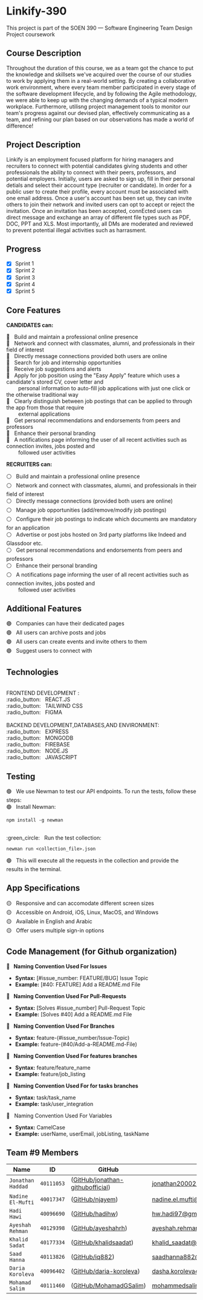 
# Linkify-390

This project is part of the SOEN 390 — Software Engineering Team Design Project coursework <br>

## Course Description

Throughout the duration of this course, we as a team got the chance to put the knowledge and skillsets we've acquired over the course of our studies to work by applying them in a real-world setting. By creating a collaborative work environment, where every team member participated in every stage of the software development lifecycle, and by following the Agile methodology, we were able to keep up with the changing demands of a typical modern workplace. Furthermore, utilisng project management tools to monitor our team's progress against our devised plan, effectively communicating as a team, and refining our plan based on our observations has made a world of difference!

## Project Description

Linkify is an employment focused platform for hiring managers and recruiters to connect with potential candidates giving students and other professionals the ability to connect with their peers, professors, and potential employers. Initially, users are asked to sign up, fill in their personal detials and select their account type (recruiter or candidate). In order for a public user to create their profile, every account must be associated with one email address. Once a user's account has been set up, they can invite others to join their network and invited users can opt to accept or reject the invitation. Once an invitation has been accepted, connEcted users can direct message and exchange an array of different file types such as PDF, DOC, PPT and XLS. Most importantly, all DMs are moderated and reviewed to prevent potential illegal activities such as harrasment.

## Progress
- [X] Sprint 1
- [X] Sprint 2
- [X] Sprint 3
- [X] Sprint 4
- [X] Sprint 5

## Core Features
 
**CANDIDATES can:**

:large_blue_circle: &nbsp; Build and maintain a professional online presence <br>
:large_blue_circle: &nbsp; Network and connect with classmates, alumni, and professionals in their field of interest <br>
:large_blue_circle: &nbsp; Directly message connections provided both users are online <br>
:large_blue_circle: &nbsp; Search for job and internship opportunities <br>
:large_blue_circle: &nbsp; Receive job suggestions and alerts <br>
:large_blue_circle: &nbsp; Apply for job position using the "Easy Apply" feature which uses a candidate's stored CV, cover letter and <br> &nbsp; &nbsp; &nbsp; &nbsp; personal information to auto-fill job applications with just one click or the otherwise traditional way <br>
:large_blue_circle: &nbsp; Clearly distinguish between job postings that can be applied to through the app from those that require <br> &nbsp; &nbsp; &nbsp; &nbsp; external applications <br>
:large_blue_circle: &nbsp; Get personal recommendations and endorsements from peers and professors <br>
:large_blue_circle: &nbsp; Enhance their personal branding <br>
:large_blue_circle: &nbsp; A notifications page informing the user of all recent activities such as connection invites, jobs posted and <br> 
&nbsp; &nbsp; &nbsp; &nbsp; followed user activities

**RECRUITERS can:**

:white_circle: &nbsp; Build and maintain a professional online presence <br>
:white_circle: &nbsp; Network and connect with classmates, alumni, and professionals in their field of interest <br>
:white_circle: &nbsp; Directly message connections (provided both users are online) <br>
:white_circle: &nbsp; Manage job opportunities (add/remove/modify job postings) <br>
:white_circle: &nbsp; Configure their job postings to indicate which documents are mandatory for an application <br>
:white_circle: &nbsp; Advertise or post jobs hosted on 3rd party platforms like Indeed and Glassdoor etc. <br>
:white_circle: &nbsp; Get personal recommendations and endorsements from peers and professors <br>
:white_circle: &nbsp; Enhance their personal branding <br>
:white_circle: &nbsp; A notifications page informing the user of all recent activities such as connection invites, jobs posted and <br> 
&nbsp; &nbsp; &nbsp; &nbsp; followed user activities

## Additional Features
:purple_circle: &nbsp; Companies can have their dedicated pages <br>
:purple_circle: &nbsp; All users can archive posts and jobs <br>
:purple_circle: &nbsp; All users can create events and invite others to them <br>
:purple_circle: &nbsp; Suggest users to connect with <br>

## Technologies
<br>
FRONTEND DEVELOPMENT :  <br>
:radio_button: &nbsp; REACT.JS <br>
:radio_button: &nbsp; TAILWIND CSS<br>
:radio_button: &nbsp; FIGMA <br>
<br>
BACKEND DEVELOPMENT,DATABASES,AND ENVIRONMENT: <br>
:radio_button: &nbsp; EXPRESS <br>
:radio_button: &nbsp; MONGODB <br>
:radio_button: &nbsp; FIREBASE <br>
:radio_button: &nbsp; NODE.JS <br>
:radio_button: &nbsp; JAVASCRIPT <br>


## Testing 
:green_circle: &nbsp; We use Newman to test our API endpoints. To run the tests, follow these steps:<br>
 :green_circle: &nbsp; Install Newman:
```
npm install -g newman
```
<br>
:green_circle: &nbsp; Run the test collection: <br>

```
newman run <collection_file>.json
```

:green_circle: &nbsp; This will execute all the requests in the collection and provide the results in the terminal. <br>

## App Specifications
:yellow_circle: &nbsp; Responsive and can accomodate different screen sizes <br>
:yellow_circle: &nbsp; Accessible on Android, iOS, Linux, MacOS, and Windows <br>
:yellow_circle: &nbsp; Available in English and Arabic <br>
:yellow_circle: &nbsp; Offer users multiple sign-in options <br>

## Code Management (for Github organization) 

   
**:red_circle: &nbsp; Naming Convention Used For Issues** <br>
* **Syntax:** [#issue_number: FEATURE/BUG] Issue Topic <br>
* **Example:** [#40: FEATURE] Add a README.md File <br>

**:red_circle: &nbsp; Naming Convention Used For Pull-Requests** <br>
* **Syntax:** [Solves #issue_number] Pull-Request Topic <br>
* **Example:** [Solves #40] Add a README.md File<br>

**:red_circle: &nbsp; Naming Convention Used For Branches** <br>
* **Syntax:** feature-(#issue_number/Issue-Topic) <br>
* **Example:** feature-(#40/Add-a-README.md-File) <br>

**:red_circle: &nbsp; Naming Convention Used For features branches** <br>
* **Syntax:** feature/feature_name <br>
* **Example:** feature/job_listing<br>

**:red_circle: &nbsp; Naming Convention Used For for tasks branches** <br>
* **Syntax:**  task/task_name <br>
* **Example:** task/user_integration <br>

:red_circle: &nbsp; Naming Convention Used For Variables <br>
* **Syntax:** CamelCase <br>
* **Example:** userName, userEmail, jobListing, taskName<br>

## Team #9 Members

|   Name   | ID      | GitHub   | Email  
| ------------- | ------------- | --------    | -------- |
| `Jonathan Haddad`         | `40111053`         | ([GitHub/jonathan-githubofficial](https://github.com/jonathan-githubofficial))   | jonathan200023@gmail.com
| `Nadine El-Mufti`         | `40017347`         | ([GitHub/njayem](https://github.com/njayem))   | nadine.el.mufti@gmail.com
| `Hadi Hawi`         | `40096690`         | ([GitHub/hadihw](https://github.com/hadihw))   | hw.hadi97@gmail.com
| `Ayeshah Rehman`         | `40129398`         | ([GitHub/ayeshahrh](https://github.com/ayeshahrh))   | ayeshah.rehman@outlook.com
| `Khalid Sadat`         | `40177334`         | ([GitHub/khalidsaadat](https://github.com/khalidsaadat))   | khalid_saadat@hotmail.com
| `Saad Hanna`         | `40113826`         | ([GitHub/iq882](https://github.com/iq882))   | saadhanna882@gmail.com
| `Daria Koroleva`         | `40096402`         | ([GitHub/daria-koroleva](https://github.com/daria-koroleva))   | dasha.koroleva499@gmail.com
| `Mohamad Salim`           | `40111460`         | ([GitHub/MohamadGSalim](https://github.com/MohamadGSalim))   | mohammedsalim1909@hotmail.com
